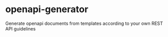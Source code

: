 # openapi-generator
Generate openapi documents from templates according to your own REST API guidelines 
